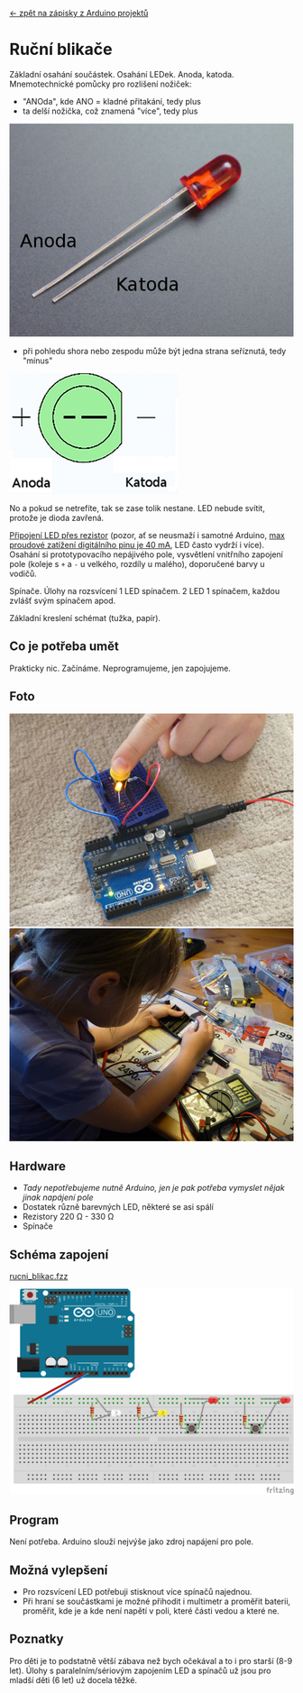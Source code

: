 [← zpět na zápisky z Arduino projektů](../index.md)

# Ruční blikače
Základní osahání součástek. Osahání LEDek. Anoda, katoda. Mnemotechnické pomůcky pro rozlišení nožiček:
* "ANOda", kde ANO = kladné přitakání, tedy plus
* ta delší nožička, což znamená "více", tedy plus

![Delší nožička](led_cervena.jpg)

* při pohledu shora nebo zespodu může být jedna strana seříznutá, tedy "mínus"

![Seříznuto](seriznuto.png)

No a pokud se netrefíte, tak se zase tolik nestane. LED nebude svítit, protože je dioda zavřená.

[Připojení LED přes rezistor](https://arduino.cz/proc-musim-u-led-pouzit-rezistor/) (pozor, ať se neusmaží i samotné Arduino, [max proudové zatížení digitálního pinu je 40 mA](http://playground.arduino.cc/Main/ArduinoPinCurrentLimitations), LED často vydrží i více). Osahání si prototypovacího nepájivého pole, vysvětlení vnitřního zapojení pole (koleje s `+` a `-` u velkého, rozdíly u malého), doporučené barvy u vodičů.

Spínače. Úlohy na rozsvícení 1 LED spínačem. 2 LED 1 spínačem, každou zvlášť svým spínačem apod.

Základní kreslení schémat (tužka, papír).
## Co je potřeba umět
Prakticky nic. Začínáme. Neprogramujeme, jen zapojujeme.

## Foto
![Zapojená LED](P1120575.JPG)
![Baterie](P1370943.JPG)

## Hardware
* _Tady nepotřebujeme nutně Arduino, jen je pak potřeba vymyslet nějak jinak napájení pole_
* Dostatek různě barevných LED, některé se asi spálí
* Rezistory 220&nbsp;Ω - 330&nbsp;Ω
* Spínače

## Schéma zapojení
[rucni_blikac.fzz](rucni_blikac.fzz)

[![rucni_blikac](rucni_blikac_bb.png)](rucni_blikac_bb.png)

## Program
Není potřeba. Arduino slouží nejvýše jako zdroj napájení pro pole.

## Možná vylepšení
* Pro rozsvícení LED potřebuji stisknout více spínačů najednou.
* Při hraní se součástkami je možné přihodit i multimetr a proměřit baterii, proměřit, kde je a kde není napětí v poli, které části vedou a které ne.

## Poznatky
Pro děti je to podstatně větší zábava než bych očekával a to i pro starší (8-9 let). Úlohy s paralelním/sériovým zapojením LED a spínačů už jsou pro mladší děti (6 let) už docela těžké.